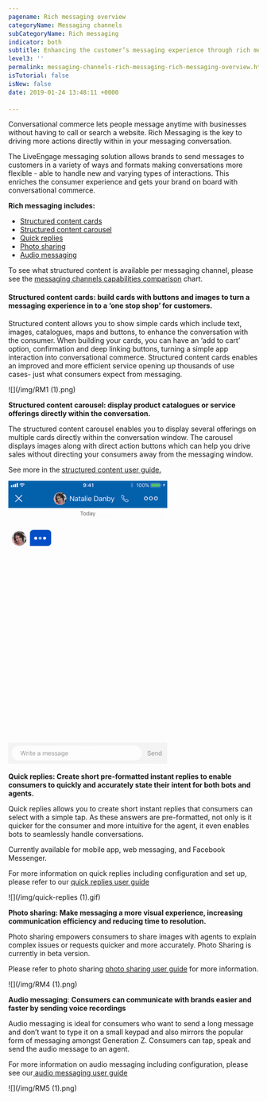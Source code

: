 ```yaml
---
pagename: Rich messaging overview
categoryName: Messaging channels
subCategoryName: Rich messaging
indicator: both
subtitle: Enhancing the customer’s messaging experience through rich messaging
level3: ''
permalink: messaging-channels-rich-messaging-rich-messaging-overview.html
isTutorial: false
isNew: false
date: 2019-01-24 13:48:11 +0000

---
```

Conversational commerce lets people message anytime with businesses without having to call or search a website. Rich Messaging is the key to driving more actions directly within in your messaging conversation.

The LiveEngage messaging solution allows brands to send messages to customers in a variety of ways and formats making conversations more flexible - able to handle new and varying types of interactions. This enriches the consumer experience and gets your brand on board with conversational commerce.

**Rich messaging includes:**

* [Structured content cards](messaging-channels-rich-messaging-structured-content-for-chat-user-guide.html#why-use-structured-content)
* [Structured content carousel](messaging-channels-rich-messaging-structured-content-for-messaging-user-guide.html#carousel)
* [Quick replies](messaging-channels-rich-messaging-quick-replies-user-guide.html)
* [Photo sharing](messaging-channels-rich-messaging-photo-sharing-user-guide.html)
* [Audio messaging](messaging-channels-rich-messaging-audio-messaging-user-guide.html)

To see what structured content is available per messaging channel, please see the [messaging channels capabilities comparison](messaging-channels-messaging-channels-capabilities-comparison.html) chart.

#### Structured content cards: build cards with buttons and images to turn a messaging experience in to a ‘one stop shop’ for customers.

Structured content allows you to show simple cards which include text, images, catalogues, maps and buttons, to enhance the conversation with the consumer. When building your cards, you can have an ‘add to cart’ option, confirmation and deep linking buttons, turning a simple app interaction into conversational commerce. Structured content cards enables an improved and more efficient service opening up thousands of use cases- just what consumers expect from messaging.

![](/img/RM1 (1).png)

**Structured content carousel: display product catalogues or service offerings directly within the conversation.**

The structured content carousel enables you to display several offerings on multiple cards directly within the conversation window. The carousel displays images along with direct action buttons which can help you drive sales without directing your consumers away from the messaging window.

See more in the [structured content user guide.](messaging-channels-rich-messaging-structured-content-for-messaging-user-guide.html)

![](/img/Carousel.gif)

**Quick replies: Create short pre-formatted instant replies to enable consumers to quickly and accurately state their intent for both bots and agents.**

Quick replies allows you to create short instant replies that consumers can select with a simple tap. As these answers are pre-formatted, not only is it quicker for the consumer and more intuitive for the agent, it even enables bots to seamlessly handle conversations.

Currently available for mobile app, web messaging, and Facebook Messenger.

For more information on quick replies including configuration and set up, please refer to our [quick replies user guide](messaging-channels-rich-messaging-quick-replies-user-guide.html)

![](/img/quick-replies (1).gif)

**Photo sharing: Make messaging a more visual experience, increasing communication efficiency and reducing time to resolution.**

Photo sharing empowers consumers to share images with agents to explain complex issues or requests quicker and more accurately. Photo Sharing is currently in beta version.

Please refer to photo sharing [photo sharing user guide](messaging-channels-rich-messaging-photo-sharing-user-guide.html) for more information.

![](/img/RM4 (1).png)

**Audio messaging**: **Consumers can communicate with brands easier and faster by sending voice recordings**

Audio messaging is ideal for consumers who want to send a long message and don’t want to type it on a small keypad and also mirrors the popular form of messaging amongst Generation Z. Consumers can tap, speak and send the audio message to an agent.

For more information on audio messaging including configuration, please see our[ audio messaging user guide](messaging-channels-rich-messaging-audio-messaging-user-guide.html)

![](/img/RM5 (1).png)